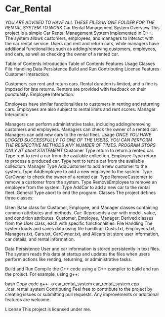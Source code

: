 # Car_Rental
*YOU ARE ADVISED TO HAVE ALL THESE FILES IN ONE FOLDER FOR THE RENTAL SYSTEM TO WORK*
Car Rental Management System
Overview
This project is a simple Car Rental Management System implemented in C++. The system allows customers, employees, and managers to interact with the car rental service. Users can rent and return cars, while managers have additional functionalities such as adding/removing customers, employees, and cars, as well as checking the owner of a rented car.

Table of Contents
Introduction
Table of Contents
Features
Usage
Classes
File Handling
Data Persistence
Build and Run
Contributing
License
Features
Customer Interaction:

Customers can rent and return cars.
Rental duration is limited, and a fine is imposed for late returns.
Renters are provided with feedback on their punctuality.
Employee Interaction:

Employees have similar functionalities to customers in renting and returning cars.
Employees are also subject to rental limits and rent scores.
Manager Interaction:

Managers can perform administrative tasks, including adding/removing customers and employees.
Managers can check the owner of a rented car.
Managers can add new cars to the rental fleet.
Usage
*ONCE YOU HAVE LOGGED SUCCESSFULLY TO ONE OF THE USERS, YOU CAN PERFORM THE RESPECTIVE METHODS ANY NUMBER OF TIMES. PROGRAM STOPS ONLY AT abort STATEMENT*
Customer
Type return to return a rented car.
Type rent to rent a car from the available collection.
Employee
Type return to process a produced car.
Type rent to rent a car from the available collection.
Manager
Type AddCustomer to add a new customer to the system.
Type AddEmployee to add a new employee to the system.
Type CarOwner to check the owner of a rented car.
Type RemoveCustomer to remove a customer from the system.
Type RemoveEmployee to remove an employee from the system.
Type AddCar to add a new car to the rental fleet.
General
Type abort to end the program.
Classes
The project defines three classes:

User: Base class for Customer, Employee, and Manager classes containing common attributes and methods.
Car: Represents a car with model, value, and condition attributes.
Customer, Employee, Manager: Derived classes from the User class, each with specific functionalities.
File Handling
The system loads and saves data using file handling. Custs.txt, Employees.txt, Managers.txt, Cars.txt, CarOwner.txt, and Allcars.txt store user information, car details, and rental information.

Data Persistence
User and car information is stored persistently in text files. The system reads this data at startup and updates the files when users perform actions like renting, returning, or administrative tasks.

Build and Run
Compile the C++ code using a C++ compiler to build and run the project. For example, using g++:

bash
Copy code
g++ -o car_rental_system car_rental_system.cpp
./car_rental_system
Contributing
Feel free to contribute to the project by creating issues or submitting pull requests. Any improvements or additional features are welcome.

License
This project is licensed under me.
